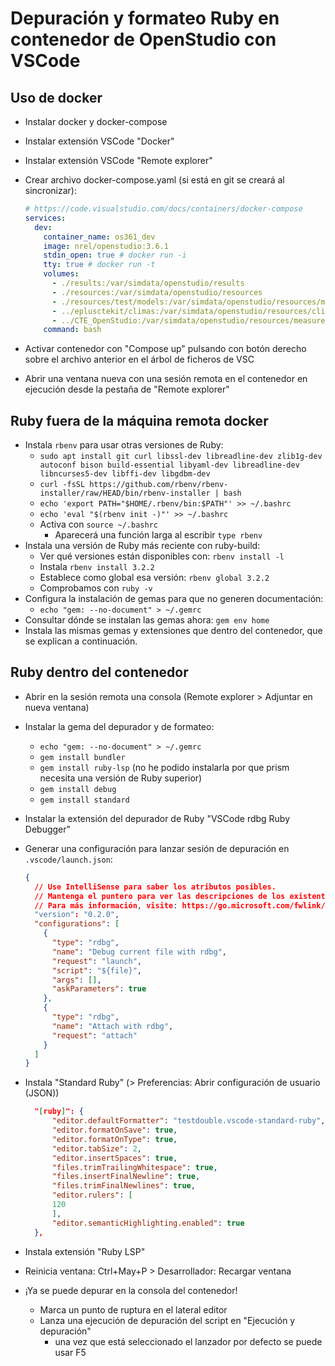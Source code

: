 # Depuración y formateo Ruby en contenedor de OpenStudio con VSCode

## Uso de docker

- Instalar docker y docker-compose
- Instalar extensión VSCode "Docker"
- Instalar extensión VSCode "Remote explorer"
- Crear archivo docker-compose.yaml (si está en git se creará al sincronizar):

  ```yaml
  # https://code.visualstudio.com/docs/containers/docker-compose
  services:
    dev:
      container_name: os361_dev
      image: nrel/openstudio:3.6.1
      stdin_open: true # docker run -i
      tty: true # docker run -t
      volumes:
        - ./results:/var/simdata/openstudio/results
        - ./resources:/var/simdata/openstudio/resources
        - ./resources/test/models:/var/simdata/openstudio/resources/models
        - ../eplusctekit/climas:/var/simdata/openstudio/resources/climates
        - ../CTE_OpenStudio:/var/simdata/openstudio/resources/measures
      command: bash
  ```

- Activar contenedor con "Compose up" pulsando con botón derecho sobre el archivo anterior en el árbol de ficheros de VSC
- Abrir una ventana nueva con una sesión remota en el contenedor en ejecución desde la pestaña de "Remote explorer"

## Ruby fuera de la máquina remota docker

- Instala `rbenv` para usar otras versiones de Ruby:
  - `sudo apt install git curl libssl-dev libreadline-dev zlib1g-dev autoconf bison build-essential libyaml-dev libreadline-dev libncurses5-dev libffi-dev libgdbm-dev`
  - `curl -fsSL https://github.com/rbenv/rbenv-installer/raw/HEAD/bin/rbenv-installer | bash`
  - `echo 'export PATH="$HOME/.rbenv/bin:$PATH"' >> ~/.bashrc`
  - `echo 'eval "$(rbenv init -)"' >> ~/.bashrc`
  - Activa con `source ~/.bashrc`
    - Aparecerá una función larga al escribir `type rbenv`
- Instala una versión de Ruby más reciente con ruby-build:
  - Ver qué versiones están disponibles con: `rbenv install -l`
  - Instala `rbenv install 3.2.2`
  - Establece como global esa versión: `rbenv global 3.2.2`
  - Comprobamos con `ruby -v`
- Configura la instalación de gemas para que no generen documentación:
  - `echo "gem: --no-document" > ~/.gemrc`
- Consultar dónde se instalan las gemas ahora: `gem env home`
- Instala las mismas gemas y extensiones que dentro del contenedor, que se explican a continuación.

## Ruby dentro del contenedor

- Abrir en la sesión remota una consola (Remote explorer > Adjuntar en nueva ventana)
- Instalar la gema del depurador y de formateo:
  - `echo "gem: --no-document" > ~/.gemrc`
  - `gem install bundler`  
  - `gem install ruby-lsp` (no he podido instalarla por que prism necesita una versión de Ruby superior)
  - `gem install debug`
  - `gem install standard`
- Instalar la extensión del depurador de Ruby "VSCode rdbg Ruby Debugger"
- Generar una configuración para lanzar sesión de depuración en `.vscode/launch.json`:

  ```json
  {
    // Use IntelliSense para saber los atributos posibles.
    // Mantenga el puntero para ver las descripciones de los existentes atributos.
    // Para más información, visite: https://go.microsoft.com/fwlink/?linkid=830387
    "version": "0.2.0",
    "configurations": [
      {
        "type": "rdbg",
        "name": "Debug current file with rdbg",
        "request": "launch",
        "script": "${file}",
        "args": [],
        "askParameters": true
      },
      {
        "type": "rdbg",
        "name": "Attach with rdbg",
        "request": "attach"
      }
    ]
  }
  ```

- Instala "Standard Ruby" (> Preferencias: Abrir configuración de usuario (JSON))

  ```json
    "[ruby]": {
        "editor.defaultFormatter": "testdouble.vscode-standard-ruby",
        "editor.formatOnSave": true,
        "editor.formatOnType": true,
        "editor.tabSize": 2,
        "editor.insertSpaces": true,
        "files.trimTrailingWhitespace": true,
        "files.insertFinalNewline": true,
        "files.trimFinalNewlines": true,
        "editor.rulers": [
        120
        ],
        "editor.semanticHighlighting.enabled": true
    },
  ```

- Instala extensión "Ruby LSP"
- Reinicia ventana: Ctrl+May+P > Desarrollador: Recargar ventana
- ¡Ya se puede depurar en la consola del contenedor!
  - Marca un punto de ruptura en el lateral editor
  - Lanza una ejecución de depuración del script en "Ejecución y depuración"
    - una vez que está seleccionado el lanzador por defecto se puede usar F5
